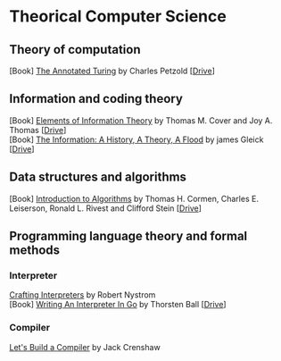 # Theorical Computer Science


##	Theory of computation

[Book] [The Annotated Turing](https://www.amazon.com/Annotated-Turing-Through-Historic-Computability/dp/0470229055) by Charles Petzold [[Drive](
https://drive.google.com/drive/search?q=petzold%20annotated%20turing)]  

##	Information and coding theory

[Book] [Elements of Information Theory](https://www.amazon.com/Elements-Information-Theory-Telecommunications-Processing/dp/0471241954) by Thomas M. Cover and Joy A. Thomas [[Drive](https://drive.google.com/drive/search?q=cover%20thomas%20elements%20information%20theory)]  
[Book] [The Information: A History, A Theory, A Flood](https://www.amazon.com/Information-History-Theory-Flood/dp/1400096235) by james Gleick [[Drive](https://drive.google.com/drive/search?q=gleick%20information%20history%20theory%20flood)]  


##	Data structures and algorithms

[Book] [Introduction to Algorithms](https://www.amazon.com/Introduction-Algorithms-3rd-MIT-Press/dp/0262033844) by  Thomas H. Cormen, Charles E. Leiserson, Ronald L. Rivest and Clifford Stein [[Drive](https://drive.google.com/drive/search?q=cormen%20introduction%20algorithms)]  


##	Programming language theory and formal methods

### Interpreter

[Crafting Interpreters](https://craftinginterpreters.com/contents.html) by Robert Nystrom  
[Book] [Writing An Interpreter In Go](https://www.amazon.com/Writing-Interpreter-Go-Thorsten-Ball/dp/300055808X) by Thorsten Ball [[Drive](https://drive.google.com/drive/search?q=thorsten%20writing%20interpreter%20go)]  

### Compiler

[Let's Build a Compiler](https://compilers.iecc.com/crenshaw) by Jack Crenshaw  
